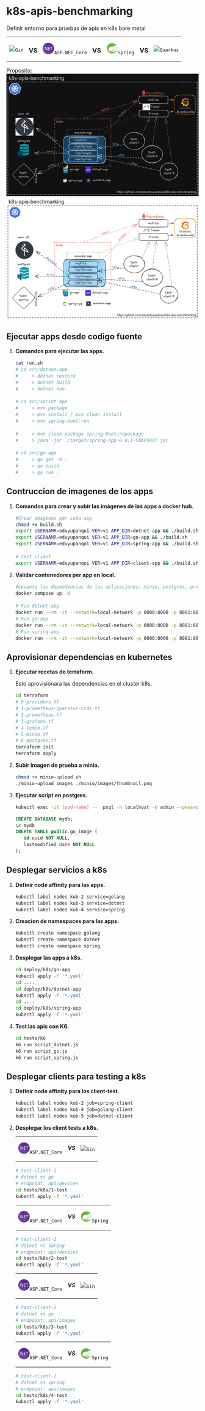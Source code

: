 # k8s-apis-benchmarking
Definir entorno para pruebas de apis en k8s bare metal
<table border="0">
   <tr>
      <td align="center" valign="middle">
         <code><img height="30" src="https://avatars.githubusercontent.com/u/7894478">Gin</code>
      </td>
      <td align="center" valign="middle">
         <h3>VS</h3>
      </td>
      <td align="center" valign="middle">
         <code><img height="30" src="https://raw.githubusercontent.com/github/explore/a92591a79a4ce31660058d7ccc66c79266931f61/topics/dotnet/dotnet.png">ASP.NET_Core</code>
      </td>
      <td align="center" valign="middle">
         <h3>VS</h3>
      </td>
      <td align="center" valign="middle">
         <code><img height="30" src="https://raw.githubusercontent.com/github/explore/80688e429a7d4ef2fca1e82350fe8e3517d3494d/topics/spring-boot/spring-boot.png">Spring</code>
      </td>
      <td align="center" valign="middle">
         <h3>VS</h3>
      </td>
      <td align="center" valign="middle">
         <code><img height="30" src="https://avatars.githubusercontent.com/u/47638783">Quarkus</code>
      </td>
   </tr>
</table>

Proposito:
    ![Diagram](docs/k8s-apis-benchmarking-dark.png#gh-dark-mode-only)
    ![Diagram](docs/k8s-apis-benchmarking-white.png#gh-light-mode-only)

## Ejecutar apps desde codigo fuente
1. **Comandos para ejecutar las apps.**
   ```bash
   cat run.sh
   # cd src/dotnet-app
   #     > dotnet restore
   #     > dotnet build
   #     > dotnet run

   # cd src/sprint-app 
   #     > mvn package
   #     > mvn install / mvn clean install
   #     > mvn spring-boot:run
      
   #     > mvn clean package spring-boot:repackage
   #     > java -jar ./target/spring-app-0.0.1-SNAPSHOT.jar

   # cd src/go-app
   #     > go get -d .
   #     > go build
   #     > go run .
    ```
## Contruccion de imagenes de los apps

1. **Comandos para crear y subir las imágenes de las apps a docker hub.**
   ```bash
   #Crear imagenes por cada app
   chmod +x build.sh
   export USERNAMR=eduyupanqui VER=v1 APP_DIR=dotnet-app && ./build.sh
   export USERNAMR=eduyupanqui VER=v1 APP_DIR=go-app && ./build.sh
   export USERNAMR=eduyupanqui VER=v1 APP_DIR=spring-app && ./build.sh

   # test client
   export USERNAMR=eduyupanqui VER=v1 APP_DIR=client-app && ./build.sh
    ```
2. **Validar contenedores per app en local.**
   ```bash
   #Levanta las dependencias de las aplicaciones: minio, postgres, prometheus, jaeger
   docker compose up -d

   # Run dotnet-app
   docker run --rm -it --network=local-network -p 8000:8000 -p 8081:8081 -v ./deploy/local/config.yaml:/app/config.yaml eduyupanqui/dotnet-app:v1
   # Run go-app
   docker run --rm -it --network=local-network -p 8000:8000 -p 8081:8081 -v ./deploy/local/config.yaml:/config.yaml eduyupanqui/go-app:v1
   # Run spring-app
   docker run --rm -it --network=local-network -p 8000:8000 -p 8081:8081 -v ./deploy/local/config.yaml:/config/application.yml eduyupanqui/spring-app:v1
    ```

## Aprovisionar dependencias en kubernetes
1. **Ejecutar recetas de terraform.**

    Esto aprovisionara las dependencias en el cluster k8s.
    ```bash
   cd terraform
   # 0-providers.tf
   # 1-prometheus-operator-crds.tf
   # 2-prometheus.tf
   # 3-grafana.tf
   # 4-tempo.tf
   # 5-minio.tf
   # 6-postgres.tf
   terraform init
   terraform apply
    ```

2. **Subir imagen de prueba a minio.**
   ```bash
   chmod +x minio-upload.sh
   ./minio-upload images ./minio/images/thumbnail.png
    ```
3. **Ejecutar script en postgres.**
   ```bash
   kubectl exec -it [pod-name] --  psql -h localhost -U admin --password -p 5432 postgresdb
   ```
   ```sql
   CREATE DATABASE mydb;
   \c mydb
   CREATE TABLE public.go_image (
      id uuid NOT NULL,
      lastmodified date NOT NULL
   );
    ```


## Desplegar servicios a k8s
1. **Definir node affinity para las apps.**
   ```bash
   kubectl label nodes kub-2 service=golang
   kubectl label nodes kub-3 service=dotnet
   kubectl label nodes kub-4 service=spring
    ```
2. **Creacion de namespaces para las apps.**
   ```bash
   kubectl create namespace golang
   kubectl create namespace dotnet
   kubectl create namespace spring
    ```
3. **Desplegar las apps a k8s.**
   ```bash
   cd deploy/k8s/go-app
   kubectl apply -f '*.yaml'
   cd ....
   cd deploy/k8s/dotnet-app
   kubectl apply -f '*.yaml'
   cd ....
   cd deploy/k8s/spring-app
   kubectl apply -f '*.yaml'
   ```
4. **Test las apis con K6.**
    ```bash
   cd tests/k6
   k6 run script_dotnet.js
   k6 run script_go.js
   k6 run script_spring.js
   ```
## Desplegar clients para testing a k8s
1. **Definir node affinity para los client-test.**
   ```bash
   kubectl label nodes kub-2 job=spring-client
   kubectl label nodes kub-4 job=golang-client
   kubectl label nodes kub-5 job=dotnet-client
    ```
2. **Desplegar los client tests a k8s.**
   
   <table border="0">
      <tr>
         <td align="center" valign="middle">
            <code><img height="30" src="https://raw.githubusercontent.com/github/explore/a92591a79a4ce31660058d7ccc66c79266931f61/topics/dotnet/dotnet.png">ASP.NET_Core</code>
         </td>
         <td align="center" valign="middle">
            <h5>VS</h5>
         </td>
         <td align="center" valign="middle">
            <code><img height="30" src="https://avatars.githubusercontent.com/u/7894478">Gin</code>
         </td>
      </tr>
   </table>

   ```bash
   # test-client-1
   # dotnet vs go 
   # endpoint: api/devices
   cd tests/k8s/1-test
   kubectl apply -f '*.yaml'
   ```
   <table border="0">
      <tr>
         <td align="center" valign="middle">
            <code><img height="30" src="https://raw.githubusercontent.com/github/explore/a92591a79a4ce31660058d7ccc66c79266931f61/topics/dotnet/dotnet.png">ASP.NET_Core</code>
         </td>
         <td align="center" valign="middle">
            <h5>VS</h5>
         </td>
         <td align="center" valign="middle">
            <code><img height="30" src="https://raw.githubusercontent.com/github/explore/80688e429a7d4ef2fca1e82350fe8e3517d3494d/topics/spring-boot/spring-boot.png">Spring</code>
         </td>
      </tr>
   </table>

   ```bash
   # test-client-1 
   # dotnet vs spring 
   # endpoint: api/devices
   cd tests/k8s/2-test
   kubectl apply -f '*.yaml'
   ```
   <table border="0">
      <tr>
         <td align="center" valign="middle">
            <code><img height="30" src="https://raw.githubusercontent.com/github/explore/a92591a79a4ce31660058d7ccc66c79266931f61/topics/dotnet/dotnet.png">ASP.NET_Core</code>
         </td>
         <td align="center" valign="middle">
            <h5>VS</h5>
         </td>
         <td align="center" valign="middle">
            <code><img height="30" src="https://avatars.githubusercontent.com/u/7894478">Gin</code>
         </td>
      </tr>
   </table>

   ```bash
   # test-client-2 
   # dotnet vs go 
   # endpoint: api/images
   cd tests/k8s/3-test
   kubectl apply -f '*.yaml'
   ```
   <table border="0">
      <tr>
         <td align="center" valign="middle">
            <code><img height="30" src="https://raw.githubusercontent.com/github/explore/a92591a79a4ce31660058d7ccc66c79266931f61/topics/dotnet/dotnet.png">ASP.NET_Core</code>
         </td>
         <td align="center" valign="middle">
            <h5>VS</h5>
         </td>
         <td align="center" valign="middle">
            <code><img height="30" src="https://raw.githubusercontent.com/github/explore/80688e429a7d4ef2fca1e82350fe8e3517d3494d/topics/spring-boot/spring-boot.png">Spring</code>
         </td>
      </tr>
   </table>

   ```bash
   # test-client-2 
   # dotnet vs spring 
   # endpoint: api/images
   cd tests/k8s/4-test
   kubectl apply -f '*.yaml'
   ```
